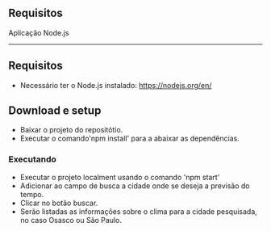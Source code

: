 ## Requisitos
  Aplicação Node.js

___

## Requisitos

- Necessário ter o Node.js instalado: https://nodejs.org/en/

## Download e setup

- Baixar o projeto do repositótio.
- Executar o comando'npm install' para a abaixar as dependências.

### Executando

- Executar o projeto localment usando o comando 'npm start'
- Adicionar ao campo de busca a cidade onde se deseja a previsão do tempo.
- Clicar no botão buscar.
- Serão listadas as informações sobre o clima para a cidade pesquisada,
  no caso Osasco ou São Paulo.
  





